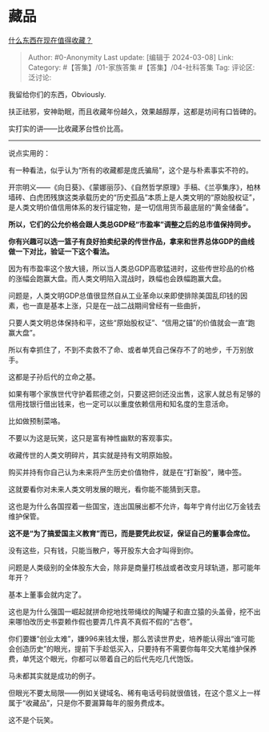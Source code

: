 # 藏品
[什么东西在现在值得收藏？](https://www.zhihu.com/question/338197094/answer/3422624523)

> Author: #0-Anonymity
> Last update: [编辑于 2024-03-08]
> Link:
> Category: #【答集】/01-家族答集 #【答集】/04-社科答集 
> Tag: 
> 评论区:
> 泛讨论:

我留给你们的东西，Obviously.

扶正祛邪，安神助眠，而且收藏年份越久，效果越醇厚，这都是坊间有口皆碑的。

实打实的讲——比收藏茅台性价比高。

--------------------

说点实用的：

有一种看法，似乎认为“所有的收藏都是庞氏骗局”，这个是与朴素事实不符的。

开宗明义——《向日葵》、《蒙娜丽莎》、《自然哲学原理》手稿、《兰亭集序》，柏林墙砖、白虎团残旗这类承载历史的“历史孤品”本质上是人类文明的“原始股权证”，是人类文明价值信用体系的发行锚定物，是一切信用货币最底层的“黄金储备”。

**所以，它们的公允价格会跟人类总GDP经“市盈率”调整之后的总市值保持同步。**

**你有兴趣可以选一篮子有良好拍卖纪录的传世作品，拿来和世界总体GDP的曲线做一下对比，验证一下这个看法。**

因为有市盈率这个放大镜，所以当人类总GDP高歌猛进时，这些传世珍品的价格的涨幅会跑赢大盘。而人类文明陷入混战时，跌幅也会跌幅跑赢大盘。

问题是，人类文明GDP总值很显然自从工业革命以来即使排除美国乱印钱的因素，也一直是基本上涨，只是在一战二战期间曾经有一些曲折，

只要人类文明总体保持和平，这些“原始股权证”、“信用之锚”的价值就会一直“跑赢大盘”。

所以有幸抓住了，不到不卖救不了命、或者单凭自己保存不了的地步，千万别放手。

这都是子孙后代的立命之基。

如果有哪个家族世代守护着熙德之剑，只要这把剑还没出售，这家人就总有足够的信用找银行借出钱来，也一定可以以重度依赖信用和知名度的生意活命。

比如做预制菜咯。

不要以为这是玩笑，这只是富有神性幽默的客观事实。

收藏传世的人类文明碎片，其实就是持有文明原始股。

购买并持有你自己认为未来将产生历史价值物件，就是在“打新股”，赌中签。

这就要看你对未来人类文明发展的眼光，看你能不能猜到天意。

这也是为什么各国捏着一些国宝，连出国展出都不允许，每年宁肯付出亿万金钱去维护保管。

**这不是“为了搞爱国主义教育”而已，而是要凭此权证，保证自己的董事会席位。**

没有这些，只有钱，只能当散户，等开股东大会才叫得到你。

问题是人类级别的全体股东大会，除非是商量打核战或者改变月球轨道，那可能年年开？

基本上董事会就内定了。

这也是为什么强国一崛起就拼命挖地找带绳纹的陶罐子和直立猿的头盖骨，挖不出来哪怕改历史书耍赖作假也要弄几件真不真假不假的“古卷”。

你们要嫌“创业太难”，嫌996来钱太慢，那么苦读世界史，培养能认得出“谁可能会创造历史”的眼光，提前下手趁低买入，只要持有不需要你每年交大笔维护保养费，单凭这个眼光，你都可以带着自己的后代先吃几代饱饭。

马未都其实就是成功的例子。

但眼光不要太局限——例如关键域名、稀有电话号码就很值钱，在这个意义上一样属于“收藏品”，只是你不要漏算每年的服务费成本。

这不是个玩笑。